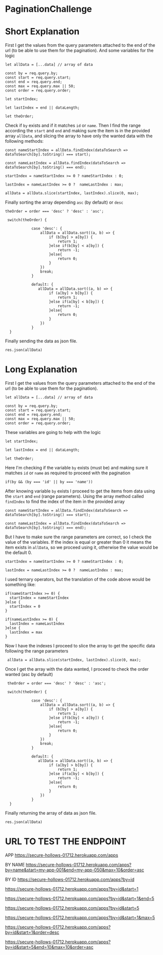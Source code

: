 # PaginationChallenge

# Short Explanation

First I get the values from the query parameters attached to the end of the url (to be able to use them for the pagination). And some
variables for the logic
 
    let allData = [...data] // array of data

    const by = req.query.by;
    const start = req.query.start;
    const end = req.query.end;
    const max = req.query.max || 50;
    const order = req.query.order;
    
    let startIndex;

    let lastIndex = end || dataLength;

    let theOrder; 
    
 Check if `by` exists and if it matches `id` or `name`. Then I find the range according the `start` and `end` and making sure 
 the item is in the provided array `allData`, and slicing the array to have only the wanted data with the following methods:
 
    const nameStartIndex = allData.findIndex(dataToSearch => dataToSearch[by].toString() === start);

    const nameLastIndex = allData.findIndex(dataToSearch => dataToSearch[by].toString() === end);
 
    startIndex = nameStartIndex >= 0 ? nameStartIndex : 0;

    lastIndex = nameLastIndex >= 0 ?  nameLastIndex : max;
    
    allData = allData.slice(startIndex, lastIndex).slice(0, max);
    
  Finally sorting the array depending `asc` (by default) or `desc`
  
    theOrder = order === 'desc' ? 'desc' : 'asc';
     
     switch(theOrder) {
        
                case 'desc': {
                    allData = allData.sort((a, b) => {
                        if (b[by] > a[by]) {
                            return 1;
                        }else if(b[by] < a[by]) {
                            return -1;
                        }else{
                            return 0;
                        }
                    })
                    break;
                }
        
                default: {
                   allData = allData.sort((a, b) => {
                        if (a[by] > b[by]) {
                            return 1;
                        }else if(a[by] < b[by]) {
                            return -1;
                        }else{
                            return 0;
                        }
                    })
                }
      }
  
 Finally sending the data as json file.
 
    res.json(allData)


# Long Explanation

 First I get the values from the query parameters attached to the end of the url (to be able to use them for the pagination).
 
    let allData = [...data] // array of data

    const by = req.query.by;
    const start = req.query.start;
    const end = req.query.end;
    const max = req.query.max || 50;
    const order = req.query.order;
  
 These variables are going to help with the logic

    let startIndex;

    let lastIndex = end || dataLength;

    let theOrder; 
     
 
 Here I'm checking if the variable `by` exists (must be) and making sure it matches `id` or `name` as required to proceed with the pagination
 
    if(by && (by === 'id' || by === 'name')) 
    
 After knowing variable `by` exists I proceed to get the items from data using the `start` and `end` (range parameters).
 Using the array method called `findIndex` to find the index of the item in the provided array

    const nameStartIndex = allData.findIndex(dataToSearch => dataToSearch[by].toString() === start);

    const nameLastIndex = allData.findIndex(dataToSearch => dataToSearch[by].toString() === end);
    
But I have to make sure the range parameters are correct, so I check the value of the variables. If the index is equal or greater than 0
it means the item exists in `allData`, so we proceed using it, otherwise the value would be the default 0.


    startIndex = nameStartIndex >= 0 ? nameStartIndex : 0;

    lastIndex = nameLastIndex >= 0 ?  nameLastIndex : max;
 
 I used ternary operators, but the translation of the code above would be something like:
 
    if(nameStartIndex >= 0) {
      startIndex = nameStartIndex 
    }else {
      startIndex = 0
    }
    
    if(nameLastIndex >= 0) {
      lastIndex = nameLastIndex
    }else {
      lastIndex = max
    }
    
 Now I have the indexes I proceed to slice the array to get the specific data following the range parameters
  
     allData = allData.slice(startIndex, lastIndex).slice(0, max);
    
 Once I get the array with the data wanted, I proceed to check the order wanted (asc by default)
 
     theOrder = order === 'desc' ? 'desc' : 'asc';
     
     switch(theOrder) {
        
                case 'desc': {
                    allData = allData.sort((a, b) => {
                        if (b[by] > a[by]) {
                            return 1;
                        }else if(b[by] < a[by]) {
                            return -1;
                        }else{
                            return 0;
                        }
                    })
                    break;
                }
        
                default: {
                   allData = allData.sort((a, b) => {
                        if (a[by] > b[by]) {
                            return 1;
                        }else if(a[by] < b[by]) {
                            return -1;
                        }else{
                            return 0;
                        }
                    })
                }
      }
      
 Finally returning the array of data as json file.
 
    res.json(allData)
  


# URL TO TEST THE ENDPOINT

APP
https://secure-hollows-01712.herokuapp.com/apps

BY NAME
https://secure-hollows-01712.herokuapp.com/apps?by=name&start=my-app-001&end=my-app-050&max=10&order=asc

BY ID
https://secure-hollows-01712.herokuapp.com/apps?by=id

https://secure-hollows-01712.herokuapp.com/apps?by=id&start=1

https://secure-hollows-01712.herokuapp.com/apps?by=id&start=1&end=5

https://secure-hollows-01712.herokuapp.com/apps?by=id&start=5

https://secure-hollows-01712.herokuapp.com/apps?by=id&start=1&max=5

https://secure-hollows-01712.herokuapp.com/apps?by=id&start=1&order=desc

https://secure-hollows-01712.herokuapp.com/apps?by=id&start=5&end=10&max=10&order=asc

    
